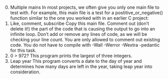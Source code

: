 0. Multiple mains
In most projects, we often give you only one main file to test with. For example, this main file is a test for a postitive_or_negative() function similar to the one you worked with in an earlier C project:
1. Like, comment, subscribe
Copy this main file. Comment out (don’t delete it!) the part of the code that is causing the output to go into an infinite loop.
Don’t add or remove any lines of code, as we will be checking your line count. You are only allowed to comment out existing code.
You do not have to compile with -Wall -Werror -Wextra -pedantic for this task.
2. 0 > 972?
This program prints the largest of three integers.
3. Leap year
This program converts a date to the day of year and determines how many days are left in the year, taking leap year into consideration.
